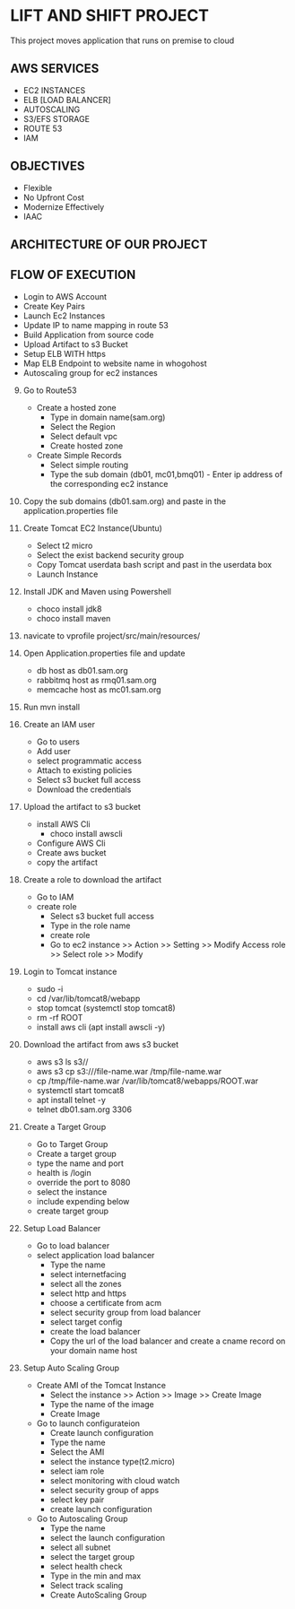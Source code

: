 # LIFT AND SHIFT PROJECT

This project moves application that runs on premise to cloud

## AWS SERVICES

- EC2 INSTANCES
- ELB [LOAD BALANCER]
- AUTOSCALING
- S3/EFS STORAGE
- ROUTE 53
- IAM

## OBJECTIVES

- Flexible
- No Upfront Cost
- Modernize Effectively
- IAAC

## ARCHITECTURE OF OUR PROJECT

## FLOW OF EXECUTION

- Login to AWS Account
- Create Key Pairs
- Launch Ec2 Instances
- Update IP to name mapping in route 53
- Build Application from source code
- Upload Artifact to s3 Bucket
- Setup ELB WITH https
- Map ELB Endpoint to website name in whogohost
- Autoscaling group for ec2 instances

9. Go to Route53
   - Create a hosted zone
     - Type in domain name(sam.org)
     - Select the Region
     - Select default vpc
     - Create hosted zone
   - Create Simple Records
     - Select simple routing
     - Type the sub domain (db01, mc01,bmq01) - Enter ip address of the corresponding ec2 instance
10. Copy the sub domains (db01.sam.org) and paste in the application.properties file
11. Create Tomcat EC2 Instance(Ubuntu)
    - Select t2 micro
    - Select the exist backend security group
    - Copy Tomcat userdata bash script and past in the userdata box
    - Launch Instance
12. Install JDK and Maven using Powershell
    - choco install jdk8
    - choco install maven
13. navicate to vprofile project/src/main/resources/
14. Open Application.properties file and update
    - db host as db01.sam.org
    - rabbitmq host as rmq01.sam.org
    - memcache host as mc01.sam.org
15. Run mvn install
16. Create an IAM user
    - Go to users
    - Add user
    - select programmatic access
    - Attach to existing policies
    - Select s3 bucket full access
    - Download the credentials
17. Upload the artifact to s3 bucket
    - install AWS Cli
      - choco install awscli
    - Configure AWS Cli
    - Create aws bucket
    - copy the artifact
18. Create a role to download the artifact
    - Go to IAM
    - create role
      - Select s3 bucket full access
      - Type in the role name
      - create role
      - Go to ec2 instance >> Action >> Setting >> Modify Access role >> Select role >> Modify
19. Login to Tomcat instance
    - sudo -i
    - cd /var/lib/tomcat8/webapp
    - stop tomcat (systemctl stop tomcat8)
    - rm -rf ROOT
    - install aws cli (apt install awscli -y)
20. Download the artifact from aws s3 bucket
    - aws s3 ls s3//<bucketname>
    - aws s3 cp s3://<bucket-name>/file-name.war /tmp/file-name.war
    - cp /tmp/file-name.war /var/lib/tomcat8/webapps/ROOT.war
    - systemctl start tomcat8
    - apt install telnet -y
    - telnet db01.sam.org 3306
21. Create a Target Group

    - Go to Target Group
    - Create a target group
    - type the name and port
    - health is /login
    - override the port to 8080
    - select the instance
    - include expending below
    - create target group

22. Setup Load Balancer

    - Go to load balancer
    - select application load balancer
      - Type the name
      - select internetfacing
      - select all the zones
      - select http and https
      - choose a certificate from acm
      - select security group from load balancer
      - select target config
      - create the load balancer
      - Copy the url of the load balancer and create a cname record on your domain name host

23. Setup Auto Scaling Group
    - Create AMI of the Tomcat Instance
      - Select the instance >> Action >> Image >> Create Image
      - Type the name of the image
      - Create Image
    - Go to launch configurateion
      - Create launch configuration
      - Type the name
      - Select the AMI
      - select the instance type(t2.micro)
      - select iam role
      - select monitoring with cloud watch
      - select security group of apps
      - select key pair
      - create launch configuration
    - Go to Autoscaling Group
      - Type the name
      - select the launch configuration
      - select all subnet
      - select the target group
      - select health check
      - Type in the min and max
      - Select track scaling
      - Create AutoScaling Group
